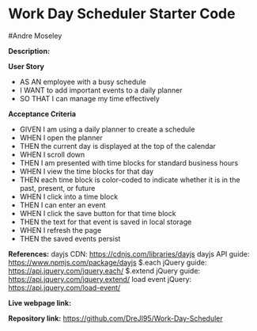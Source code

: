 # Work Day Scheduler Starter Code
#Andre Moseley

**Description:** 

**User Story**
- AS AN employee with a busy schedule
- I WANT to add important events to a daily planner
- SO THAT I can manage my time effectively

**Acceptance Criteria**
- GIVEN I am using a daily planner to create a schedule
- WHEN I open the planner
- THEN the current day is displayed at the top of the calendar
- WHEN I scroll down
- THEN I am presented with time blocks for standard business hours
- WHEN I view the time blocks for that day
- THEN each time block is color-coded to indicate whether it is in the past, present, or future
- WHEN I click into a time block
- THEN I can enter an event
- WHEN I click the save button for that time block
- THEN the text for that event is saved in local storage
- WHEN I refresh the page
- THEN the saved events persist

**References:** 
dayjs CDN: https://cdnjs.com/libraries/dayjs
dayjs API guide: https://www.npmjs.com/package/dayjs
$.each jQuery guide: https://api.jquery.com/jquery.each/
$.extend jQuery guide: https://api.jquery.com/jquery.extend/
load event jQuery: https://api.jquery.com/load-event/

**Live webpage link:**

**Repository link:** https://github.com/DreJI95/Work-Day-Scheduler